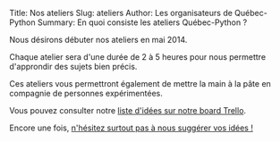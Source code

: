 Title: Nos ateliers
Slug: ateliers
Author: Les organisateurs de Québec-Python
Summary: En quoi consiste les ateliers Québec-Python ?

Nous désirons débuter nos ateliers en mai 2014.

Chaque atelier sera d'une durée de 2 à 5 heures pour nous permettre d'approndir des sujets bien précis.

Ces ateliers vous permettront également de mettre la main à la pâte en compagnie de personnes expérimentées.

Vous pouvez consulter notre <a href="https://trello.com/c/Lc0TTDng">liste d'idées sur notre board Trello</a>.

Encore une fois, <a href="mailto:info@quebecpython.org">n'hésitez surtout pas à nous suggérer vos idées !</a>